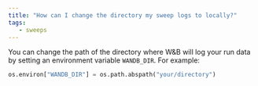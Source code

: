 ```yaml
---
title: "How can I change the directory my sweep logs to locally?"
tags:
   - sweeps
---
```


You can change the path of the directory where W&B will log your run data by setting an environment variable `WANDB_DIR`. For example:

```python
os.environ["WANDB_DIR"] = os.path.abspath("your/directory")
```